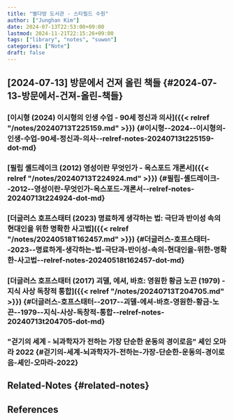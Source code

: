 ```yaml
---
title: "별다방 도서관 - 스타필드 수원"
author: ["Junghan Kim"]
date: 2024-07-13T22:53:00+09:00
lastmod: 2024-11-21T22:15:26+09:00
tags: ["library", "notes", "suwon"]
categories: ["Note"]
draft: false
---
```


## [2024-07-13] 방문에서 건져 올린 책들 {#2024-07-13-방문에서-건져-올린-책들}


### [이시형 (2024) 이시형의 인생 수업 - 90세 정신과 의사]({{< relref "/notes/20240713T225159.md" >}}) {#이시형--2024--이시형의-인생-수업-90세-정신과-의사--relref-notes-20240713t225159-dot-md}


### [필립 셸드레이크 (2012) 영성이란 무엇인가 - 옥스포드 개론서]({{< relref "/notes/20240713T224924.md" >}}) {#필립-셸드레이크--2012--영성이란-무엇인가-옥스포드-개론서--relref-notes-20240713t224924-dot-md}


### [더글러스 호프스태터 (2023) 명료하게 생각하는 법: 극단과 반이성 속의 현대인을 위한 명확한 사고법]({{< relref "/notes/20240518T162457.md" >}}) {#더글러스-호프스태터--2023--명료하게-생각하는-법-극단과-반이성-속의-현대인을-위한-명확한-사고법--relref-notes-20240518t162457-dot-md}


### [더글러스 호프스태터 (2017) 괴델, 에셔, 바흐: 영원한 황금 노끈 (1979) - 지식 사상 독창적 통합]({{< relref "/notes/20240713T204705.md" >}}) {#더글러스-호프스태터--2017--괴델-에셔-바흐-영원한-황금-노끈--1979--지식-사상-독창적-통합--relref-notes-20240713t204705-dot-md}


### "걷기의 세계 - 뇌과학자가 전하는 가장 단순한 운동의 경이로음" 셰인 오마라 2022 {#걷기의-세계-뇌과학자가-전하는-가장-단순한-운동의-경이로음-셰인-오마라-2022}


## Related-Notes {#related-notes}

## References

<style>.csl-entry{text-indent: -1.5em; margin-left: 1.5em;}</style><div class="csl-bib-body">
</div>
